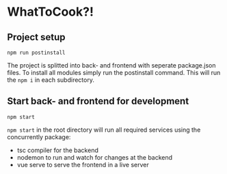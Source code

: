 # WhatToCook?!

## Project setup
```
npm run postinstall
```
The project is splitted into back- and frontend with seperate package.json files. To install all modules simply run the postinstall command. This will run the ``npm i`` in each subdirectory.

## Start back- and frontend for development
```
npm start
```
``npm start`` in the root directory will run all required services using the concurrently package:
- tsc compiler for the backend
- nodemon to run and watch for changes at the backend
- vue serve to serve the frontend in a live server
